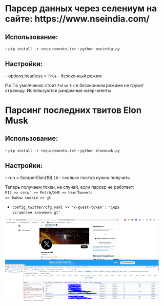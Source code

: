 <h1>Парсер данных через селениум на сайте: https://www.nseindia.com/</h1>

<h2>Использование:</h2>
- <code>pip install -r requirements.txt</code> 
- <code>python nseindia.py</code> 

<h2>Настройки:</h2>
- options.headless = <code>True</code> - безоконный режим

<p>P.s По умолчанию стоит <code>False</code> т.к в безоконном режиме не грузит страницу. Используются рандомные юзер-агенты</p>



<h1>Парсинг последних твитов Elon Musk</h1>

<h2>Использование:</h2>
- <code>pip install -r requirements.txt</code> 
- <code>python elonmusk.py</code> 

<h2>Настройки:</h2>
- run = ScraperElon(10) <code>10</code> - сколько постов нужно получить

Теперь получаем токен, на случай, если парсер не работает:<br>
<code>F12 >> сеть' >> Fetch/XHR >> UserTweeets >> Файлы cookie >> gt</code>
- <code>config_twitter/cfg.yaml >> 'x-guest-token': 'Сюда вставляем значение gt'</code>

![Screen](https://github.com/makwerik/Webrevers/blob/master/img/screen.PNG)

